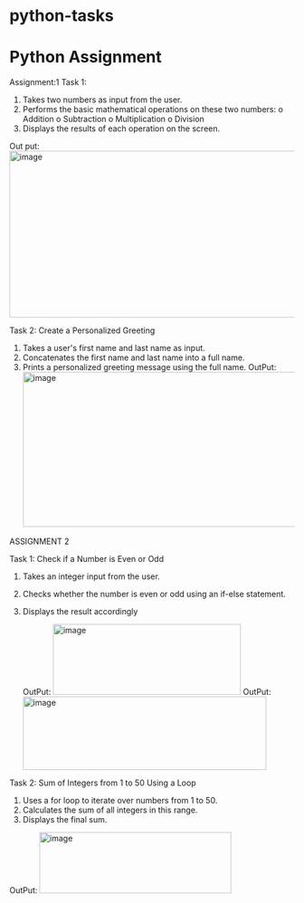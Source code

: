 # python-tasks
# Python Assignment

Assignment:1
 Task 1: 
1.  Takes two numbers as input from the user.
2.  Performs the basic mathematical operations on these two numbers:
o	Addition
o	Subtraction
o	Multiplication
o	Division
3.  Displays the results of each operation on the screen.

Out put:<img width="1010" height="295" alt="image" src="https://github.com/user-attachments/assets/b1a407d3-9851-4ee5-aa6a-636e5309a33e" />

 Task 2: Create a Personalized Greeting
1.  Takes a user's first name and last name as input.
2.  Concatenates the first name and last name into a full name.
3.  Prints a personalized greeting message using the full name.
   OutPut: <img width="641" height="274" alt="image" src="https://github.com/user-attachments/assets/4d9bac95-beb5-4932-8182-afea1030dbb1" />


   ASSIGNMENT 2
   
   Task 1: Check if a Number is Even or Odd
1. 	Takes an integer input from the user.
2. 	Checks whether the number is even or odd using an if-else statement.
3. 	Displays the result accordingly
 	
  	OutPut: <img width="332" height="125" alt="image" src="https://github.com/user-attachments/assets/ef8e4d39-09f1-4eeb-96cc-70059ce0f696" />
   OutPut: <img width="430" height="130" alt="image" src="https://github.com/user-attachments/assets/51b31ecb-5e2a-480f-a7c3-a1e1fbce77db" />

    

   Task 2: Sum of Integers from 1 to 50 Using a Loop
1.   Uses a for loop to iterate over numbers from 1 to 50.
2.   Calculates the sum of all integers in this range.
3.   Displays the final sum.   

OutPut:  <img width="339" height="108" alt="image" src="https://github.com/user-attachments/assets/1508b240-feb4-455f-876b-195e80f05df6" />




 
